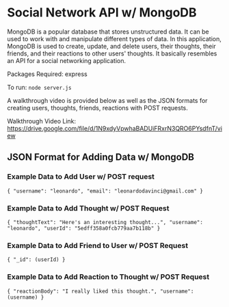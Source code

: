 # Social Network API w/ MongoDB

MongoDB is a popular database that stores unstructured data. It can be used to work with and manipulate different types of data. In this application, MongoDB is used to create, update, and delete users, their thoughts, their friends, and their reactions to other users' thoughts. It basically resembles an API for a social networking application. 

Packages Required: express

To run: `node server.js`

A walkthrough video is provided below as well as the JSON formats for creating users, thoughts, friends, reactions with POST requests.

Walkthrough Video Link: https://drive.google.com/file/d/1N9xdyVpwhaBADUiFRxrN3QRO6PYsdfnT/view

## JSON Format for Adding Data w/ MongoDB
### Example Data to Add User w/ POST request
`{
  "username": "leonardo",
  "email": "leonardodavinci@gmail.com"
}`

### Example Data to Add Thought w/ POST Request
`{
  "thoughtText": "Here's an interesting thought...",
  "username": "leonardo",
  "userId": "5edff358a0fcb779aa7b118b"
}`

### Example Data to Add Friend to User w/ POST Request
`{
  "_id": (userId)
}`

### Example Data to Add Reaction to Thought w/ POST Request
`{
  "reactionBody": "I really liked this thought.",
  "username": (username)
}`